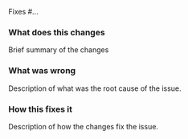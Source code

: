 Fixes #...

### What does this changes

Brief summary of the changes

### What was wrong

Description of what was the root cause of the issue.

### How this fixes it

Description of how the changes fix the issue.
